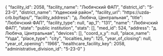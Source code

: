 {
    "facility_id": 2058,
    "facility_name": "Любячский ФАП",
    "district_id": "5-23-0",
    "district_name": "Узденский район",
    "facility_url": "https:\/\/uzda-crb.by\/faps\/",
    "facility_address": "д. Любяча, Центральная",
    "title": "Любячский ФАП",
    "facility_type": null,
    "ap_1": "131",
    "name": "Любячский ФАП",
    "state": "public institution",
    "stats": [],
    "med_id": 524,
    "address": "д. Любяча, Центральная",
    "devices": [],
    "coord_x_y": null,
    "place_name": "Узда",
    "place_type": "city",
    "localties_key": 125,
    "year_of_closing": null,
    "year_of_opening": "1966",
    "healthcare_facility_key": 2058,
    "administrative_division_id": "5-23-0"
}